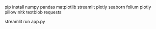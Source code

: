 pip install numpy pandas matplotlib streamlit plotly seaborn folium plotly pillow nitk textblob requests


<!-- To run the app type -->
streamlit run app.py